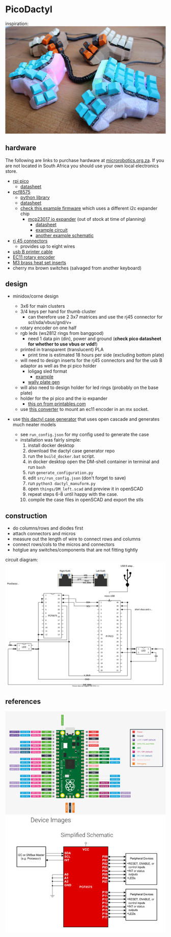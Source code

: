 # PicoDactyl

inspiration:
![inpiration](./dactyl.jpg)

## hardware

The following are links to purchase hardware at [microrobotics.org.za](https://microrobotics.org.za).
If you are not located in South Africa you should use your own local electronics store.

- [rpi pico](https://www.robotics.org.za/PI-PICO)
  - [datasheet](https://datasheets.raspberrypi.com/pico/pico-datasheet.pdf)
- [pcf8575](https://www.robotics.org.za/PCF8575-MOD)
  - [python library](https://pypi.org/project/pcf8575/)
  - [datasheet](https://www.ti.com/product/PCF8575)
  - [check this example firmware](https://github.com/KMKfw/kmk_firmware/blob/74fa1fb52e41b95c1df9047e1ffff39001bb67e6/user_keymaps/dzervas/lab68.py) which uses a different i2c expander chip
    - [mcp23017 io expander](https://www.robotics.org.za/MCP23017-DIPo) (out of stock at time of planning)
      - [datasheet](https://ww1.microchip.com/downloads/en/devicedoc/20001952c.pdf)
      - [example circuit](https://www.best-microcontroller-projects.com/mcp23017.html)
      - [another example schematic](https://cdn-learn.adafruit.com/assets/assets/000/036/490/original/lcds___displays_schem.png?1476373463)
- [rj 45 connectors](https://www.robotics.org.za/RJ45-CON-PCB)
  - provides up to eight wires
- [usb B printer cable](https://www.robotics.org.za/PAN-USBB-MUSB)
- [EC11 rotary encoder](https://www.robotics.org.za/EC11-VER-20)
- [M3 brass heat set inserts](https://www.robotics.org.za/SUL-M3-20)
- cherry mx brown switches (salvaged from another keyboard)

## design

- minidox/corne design
  - 3x6 for main clusters
  - 3/4 keys per hand for thumb cluster
    - can therefore use 2 3x7 matrices and use the rj45 connector for scl/sda/vbus/gnd/v+
  - rotary encoder on one half
  - rgb leds (ws2812 rings from banggood)
    - need 1 data pin (din), power and ground (**check pico datasheet for whether to use vbus or vdd!**)
  - printed in transparent (translucent) PLA
    - print time is estimated 18 hours per side (excluding bottom plate)
  - will need to design inserts for the rj45 connectors and for the usb B adaptor as well as the pi pico holder
    - loligag sled format
      - [example](https://www.printables.com/model/152130-dactyl-maniform-pro-micro-v2-type-c-sled)
    - [wally plate gen](https://www.thingiverse.com/thing:47956/files)
  - will also need to design holder for led rings (probably on the base plate)
  - holder for the pi pico and the io expander
    - [this on from printables.com](https://www.printables.com/model/106736-raspberry-pi-pico-spacer-standoff)
  - use [this converter](https://www.thingiverse.com/thing:3770166) to mount an ec11 encoder in an mx socket.

- use [this dactyl case generator](https://github.com/joshreve/dactyl-keyboard) that uses open cascade and generates much neater models
  - see ``run_config.json`` for my config used to generate the case
  - installation was fairly simple:
    1. install docker desktop
    2. download the dactyl case generator repo
    3. run the ``build_docker.bat`` script.
    4. in docker desktop open the DM-shell container in terminal and run ``bash``
    5. run ``generate_configuration.py``
    6. edit ``src/run_config.json`` (don't forget to save)
    7. run ``python3 dactyl_manuform.py``
    8. open ``things/DM_left.scad`` and preview it in openSCAD
    9. repeat steps 6-8 until happy with the case.
    10. compile the case files in openSCAD and export the stls


## construction

- do columns/rows and diodes first
- attach connectors and micros
- measure out the length of wire to connect rows and columns
- connect rows/cols to the micros and connectors
- hotglue any switches/components that are not fitting tightly

circuit diagram:
![circuit](./circuit.drawio.svg)

## references

![pico pinout](./pico-pinout.png)
![io expander pinout](./io-expander-circuit.png)
